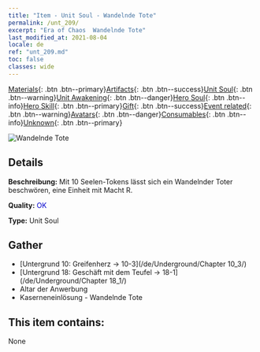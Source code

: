 ```yaml
---
title: "Item - Unit Soul - Wandelnde Tote"
permalink: /unt_209/
excerpt: "Era of Chaos  Wandelnde Tote"
last_modified_at: 2021-08-04
locale: de
ref: "unt_209.md"
toc: false
classes: wide
---
```

 [Materials](/ItemsDE/){: .btn .btn--primary}[Artifacts](/ItemsDE/Artifacts/){: .btn .btn--success}[Unit Soul](/ItemsDE/UnitSoul/){: .btn .btn--warning}[Unit Awakening](/ItemsDE/UnitAwakening/){: .btn .btn--danger}[Hero Soul](/ItemsDE/HeroSoul/){: .btn .btn--info}[Hero Skill](/ItemsDE/HeroSkill/){: .btn .btn--primary}[Gift](/ItemsDE/Gift/){: .btn .btn--success}[Event related](/ItemsDE/Events/){: .btn .btn--warning}[Avatars](/ItemsDE/Avatars/){: .btn .btn--danger}[Consumables](/ItemsDE/Consumables/){: .btn .btn--info}[Unknown](/ItemsDE/Unknown/){: .btn .btn--primary}

 ![Wandelnde Tote](/images/u/ti_jiangshi.jpg)

## Details
 **Beschreibung:** Mit 10 Seelen-Tokens lässt sich ein Wandelnder Toter beschwören, eine Einheit mit Macht R.

 **Quality:** <span style="color: #0000CD">OK</span>

 **Type:** Unit Soul

## Gather

*    [Untergrund 10: Greifenherz -> 10-3](/de/Underground/Chapter 10_3/) 
*    [Untergrund 18: Geschäft mit dem Teufel -> 18-1](/de/Underground/Chapter 18_1/) 
*    Altar der Anwerbung 
*    Kaserneneinlösung - Wandelnde Tote 

## This item contains:

  None

